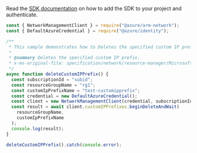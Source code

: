 Read the [SDK documentation](https://github.com/Azure/azure-sdk-for-js/blob/%40azure%2Farm-network_28.0.0/sdk/network/arm-network/README.md) on how to add the SDK to your project and authenticate.

```javascript
const { NetworkManagementClient } = require("@azure/arm-network");
const { DefaultAzureCredential } = require("@azure/identity");

/**
 * This sample demonstrates how to Deletes the specified custom IP prefix.
 *
 * @summary Deletes the specified custom IP prefix.
 * x-ms-original-file: specification/network/resource-manager/Microsoft.Network/stable/2021-08-01/examples/CustomIpPrefixDelete.json
 */
async function deleteCustomIPPrefix() {
  const subscriptionId = "subid";
  const resourceGroupName = "rg1";
  const customIpPrefixName = "test-customipprefix";
  const credential = new DefaultAzureCredential();
  const client = new NetworkManagementClient(credential, subscriptionId);
  const result = await client.customIPPrefixes.beginDeleteAndWait(
    resourceGroupName,
    customIpPrefixName
  );
  console.log(result);
}

deleteCustomIPPrefix().catch(console.error);
```
